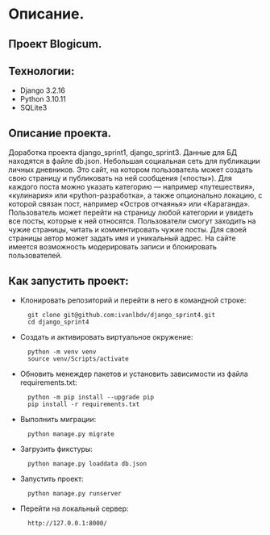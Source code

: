 # Описание.


## Проект Blogicum.


## Технологии:

* Django 3.2.16
* Python 3.10.11
* SQLite3


## Описание проекта.

Доработка проекта django_sprint1, django_sprint3.
Данные для БД находятся в файле db.json.
Небольшая социальная сеть для публикации личных дневников.
Это сайт, на котором пользователь может создать свою страницу и публиковать на ней сообщения («посты»).
Для каждого поста можно указать категорию — например «путешествия», «кулинария» или «python-разработка», а также опционально локацию, с которой связан пост, например «Остров отчаянья» или «Караганда».
Пользователь может перейти на страницу любой категории и увидеть все посты, которые к ней относятся.
Пользователи смогут заходить на чужие страницы, читать и комментировать чужие посты.
Для своей страницы автор может задать имя и уникальный адрес.
На сайте имеется возможность модерировать записи и блокировать пользователей.


## Как запустить проект:

* Клонировать репозиторий и перейти в него в командной строке:

        git clone git@github.com:ivanlbdv/django_sprint4.git
        cd django_sprint4

* Cоздать и активировать виртуальное окружение:

        python -m venv venv
        source venv/Scripts/activate

* Обновить менеждер пакетов и установить зависимости из файла requirements.txt:

        python -m pip install --upgrade pip
        pip install -r requirements.txt

* Выполнить миграции:

        python manage.py migrate

* Загрузить фикстуры:

        python manage.py loaddata db.json

* Запустить проект:

        python manage.py runserver

* Перейти на локальный сервер:

        http://127.0.0.1:8000/